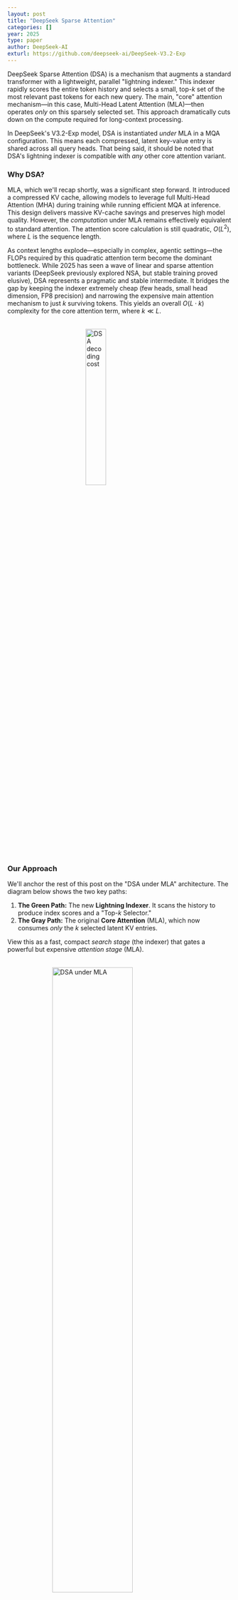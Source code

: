 ```yaml
---
layout: post
title: "DeepSeek Sparse Attention"
categories: []
year: 2025
type: paper
author: DeepSeek-AI
exturl: https://github.com/deepseek-ai/DeepSeek-V3.2-Exp
---
```

DeepSeek Sparse Attention (DSA) is a mechanism that augments a standard transformer with a lightweight, parallel "lightning indexer." This indexer rapidly scores the entire token history and selects a small, top-$k$ set of the most relevant past tokens for each new query. The main, "core" attention mechanism—in this case, Multi-Head Latent Attention (MLA)—then operates *only* on this sparsely selected set. This approach dramatically cuts down on the compute required for long-context processing.

In DeepSeek's V3.2-Exp model, DSA is instantiated *under* MLA in a MQA configuration. This means each compressed, latent key-value entry is shared across all query heads. That being said, it should be noted that DSA's lightning indexer is compatible with *any* other core attention variant.  

### Why DSA?

MLA, which we'll recap shortly, was a significant step forward. It introduced a compressed KV cache, allowing models to leverage full Multi-Head Attention (MHA) during training while running efficient MQA at inference. This design delivers massive KV-cache savings and preserves high model quality. However, the *computation* under MLA remains effectively equivalent to standard attention. The attention score calculation is still quadratic, $O(L^2)$, where $L$ is the sequence length.

As context lengths explode—especially in complex, agentic settings—the FLOPs required by this quadratic attention term become the dominant bottleneck. While 2025 has seen a wave of linear and sparse attention variants (DeepSeek previously explored NSA, but stable training proved elusive), DSA represents a pragmatic and stable intermediate. It bridges the gap by keeping the indexer extremely cheap (few heads, small head dimension, FP8 precision) and narrowing the expensive main attention mechanism to just $k$ surviving tokens. This yields an overall $O(L \cdot k)$ complexity for the core attention term, where $k \ll L$.

<img src="/images/dsacost.png" alt="DSA decoding cost" style="width: 30%; height: auto; display: block; margin: 2rem auto;" />

### Our Approach

We'll anchor the rest of this post on the "DSA under MLA" architecture. The diagram below shows the two key paths:

1. **The Green Path:** The new **Lightning Indexer**. It scans the history to produce index scores and a "Top-$k$ Selector."
2. **The Gray Path:** The original **Core Attention** (MLA), which now consumes *only* the $k$ selected latent KV entries.

View this as a fast, compact *search stage* (the indexer) that gates a powerful but expensive *attention stage* (MLA).

<img src="/images/dsa.png" alt="DSA under MLA" style="width: 60%; height: auto; display: block; margin: 2rem auto;" />

To make sense of the integration, we first need to understand the baseline. We'll recap just enough of MLA to make the DSA modifications obvious, then walk through the indexer's design, connecting the math to the modeling code.

## MLA

Let's first establish the MLA baseline. We enter the attention block with hidden states $x \in \mathbb{R}^{B \times S \times d_{\text{model}}}$. MLA's core idea is to factorize queries and keys into two complementary channels: a **latent channel** (which carries the content, or "what") and a **RoPE channel** (which carries the position, or "where"). Values live entirely within the latent channel.

### The KV Path

First, we produce the key-value pre-activations via the "A" projection, $W^{KV}_{A}$. This tensor is immediately split into two parts: the **latent KV** ($c^{KV}$) and the **RoPE key** ($k^R$).

$$
\tilde{k}^{A} = x W^{KV}_{A} \in \mathbb{R}^{B \times S \times (d_C + d_{\mathrm{RoPE}})}
$$

$$
\tilde{k}^{A} \Rightarrow
c^{KV} \in \mathbb{R}^{B \times S \times d_C}
\oplus
k^{R} \in \mathbb{R}^{B \times S \times d_{\mathrm{RoPE}}}
$$

Here, $d_C=\texttt{kv\_lora\_rank}$ is the dimension of the compressed latent KV, and $d_{\mathrm{RoPE}}=\texttt{qk\_rope\_head\_dim}$ is the head dimension of the decoupled RoPE key. The latent path is normalized, while the RoPE path gets its positional information.

$$
c^{KV} \leftarrow \mathrm{RMSNorm}(c^{KV})
\qquad
k^{R} \leftarrow \mathrm{RoPE}(k^{R})
$$

```python
# x: (B, S, d_model)
kvA = wkv_a(x)               # (B, S, d_C + d_RoPE)
cKV, kR = torch.split(kvA, [d_C, d_RoPE], dim=-1)  # (B,S,d_C), (B,S,d_RoPE)

# Apply norm and RoPE
cKV = kv_norm(cKV)
kR = apply_rotary_emb(kR, freqs_cis)   # (B,S,d_RoPE)
```

These two tensors are our *entire* key-value cache. For each token, we store just the compact content latent $c^{KV}$ and the decoupled positional key $k^{R}$.

```python
kv_cache[:, start_pos:end_pos, :] = cKV  # (B, S, d_C)
pe_cache[:, start_pos:end_pos, :] = kR   # (B, S, d_RoPE)
```

### The Query Path

On the query side, we do something similar. We first apply a low-rank "A" projection ($W^{Q}_{A}$) and normalize to get a compressed latent query, $c^Q$. (This $c^Q$ will be reused later by the lightning indexer, a key efficiency).

$$
c^Q = \mathrm{RMSNorm}(x W^{Q}_{A}) \in \mathbb{R}^{B \times S \times d_Q}
$$

```python
# x: (B, S, d_model)
cQ  = q_norm(wq_a(x))        # (B, S, d_Q)
```

Here, $d_Q=\texttt{q\_lora\_rank}$ is the compressed query rank. To form the final per-head queries, we apply a second "B" projection ($W^{Q}_{B}$) from this latent $c^Q$, which expands it into $H$ heads. We *then* split each head into its **no-RoPE** ($q^A$) and **RoPE** ($q^R$) subspaces.

$$
\begin{aligned}
q &= c^Q W^{Q}_{B} \
&\Rightarrow
\big(q^{A} \in \mathbb{R}^{B \times S \times H \times d_{\text{NoPE}}},
\ q^{R} \in \mathbb{R}^{B \times S \times H \times d_{\text{RoPE}}}\big),
\end{aligned}
$$

$$
q^{R} \leftarrow \mathrm{RoPE}(q^{R})
$$

```python
# project to heads, then split
q_full = wq_b(cQ).view(B, S, H, d_NoPE + d_RoPE)
qA, qR = torch.split(q_full, [d_NoPE, d_RoPE], dim=-1)  # (B,S,H,d_NoPE), (B,S,H,d_RoPE)

# Apply RoPE only to the qR slice
qR = apply_rotary_emb(qR, freqs_cis)
```

Here, $d_{\text{NoPE}}=\texttt{qk\_nope\_head\_dim}$ and $d_{\text{RoPE}}=\texttt{qk\_rope\_head\_dim}$ sum to the full query-key head dimension $\texttt{qk\_head\_dim}$.

### MLA "Trick"

Now we have our queries $\langle q^{A}, q^{R} \rangle$ and our cached keys $\langle c^{KV}, k^{R} \rangle$. A critical component of MLA is that we *never* materialize the full per-head keys for the entire history. Instead, we use an algebraic trick to score directly against the compact caches.

Consider the no-RoPE score contribution. If we *did* materialize the key for head $h$ at time $t$, we would take the latent $c^{KV}_t \in \mathbb{R}^{d_C}$ and apply the key-block of the "B" up-projection, let's call it $W_K \in \mathbb{R}^{d_{\text{NoPE}} \times d_C}$.

$$
k^{\text{NoPE}}_{t} = W_K c^{KV}_t \in \mathbb{R}^{d_{\text{NoPE}}}.
$$

The score would be the dot product with the query $q^A$:

$$
\langle q^{A}, k^{\text{NoPE}}_{t} \rangle
= q^{A\top} (W_K c^{KV}_t)
= (W_K^\top q^{A})^\top c^{KV}_t.
$$

This identity is the trick! Instead of projecting all $t$ past keys up ($W_K c^{KV}_t$), we project the *single* query $q^A$ down ($W_K^\top q^{A}$) and compute the dot product in the compact latent space $d_C$. We transform the query once so it can score directly against the $c^{KV}$ cache.

In code, this query transformation $\tilde{q} = W_K^\top q^{A}$ (named `q_lat`) looks a bit odd, but it's just a reshape and an `einsum`:

```python
# wkv_b_weight is (H * (d_NoPE + d_V), d_C)
# We view it as (H, d_NoPE + d_V, d_C)
wkv_b = wkv_b_weight.view(H, d_NoPE + d_V, d_C)

# qA: (B, 1, H, d_NoPE)
# Take the first d_NoPE rows (the key block) for each head
q_lat = torch.einsum("bshd,hdc->bshc", qA, wkv_b[:, :d_NoPE])  # (B, 1, H, d_C)
```

The final scores are the sum of two dot products, both operating on the raw caches:

1. **Latent Score:** The transformed query `q_lat` dotted with the $c^{KV}$ cache.
2. **RoPE Score:** The RoPE query $q^R$ dotted with the $k^R$ cache.

```python
# q_lat: (B, 1, H, d_C),  kv_cache: (B, t, d_C)
# qR:    (B, 1, H, d_RoPE), pe_cache: (B, t, d_RoPE)
scores = (
    torch.einsum("bshc,btc->bsht", q_lat, kv_cache[:, :t_end]) +  # latent: \tilde{q}^T c^{KV}_t
    torch.einsum("bshr,btr->bsht", qR,    pe_cache[:, :t_end])    # RoPE:  q^R · k^R_t
) * softmax_scale
```

Following the softmax, we aggregate the **values in latent space** using the same $c^{KV}$ cache. This keeps the heaviest computation (the weighted sum) in the compact $d_C$ dimension:

```python
attn  = scores.softmax(dim=-1)                                   # (B, 1, H, t)
x_lat = torch.einsum("bsht,btc->bshc", attn, kv_cache[:, :t_end])  # (B, 1, H, d_C)
```

Finally, we expand this latent representation $x_{\text{lat}}$ to the full value head dimension $d_V$ using the *value* block of the $W^{KV}_B$ projection (the last $d_V$ rows) and project back to model space.

```python
# Use the value rows (last d_V) per head to up-project
x_head = torch.einsum("bshc,hdc->bshd", x_lat, wkv_b[:, -d_V:])  # (B, 1, H, d_V)
x_out  = wo(x_head.flatten(2))                                   # (B, 1, d_model)
```

This latent trick is identical to standard attention but avoids ever constructing full per-head keys, saving memory and compute during the decode loop.

## DeepSeek Sparse Attention (DSA)

MLA gave us compact per-token caches ($c^{KV}$ and $k^R$) and a decode path that avoids materializing full keys. What it *didn't* change is how many past tokens we touch: all $t$ of them, making the scoring $O(t)$.

The **Lightning Indexer** adds a fast, low-dimensional *search* stage *before* this scoring. It scans the entire history in a tiny, FP8-quantized space and proposes a top-$k$ candidate set. The expensive MLA scoring logic we just reviewed is then *only* run on those $k$ tokens.

### Building the Indexer Space

The indexer builds its own compact space with $H_I = \texttt{index\_n\_heads}$ (e.g., 64) small heads of width $d_I = \texttt{index\_head\_dim}$ (e.g., 128). This space is separate from the main attention.

**Indexer Query:**
The indexer query path starts from the same compressed query activation $c^Q \in \mathbb{R}^{B \times S \times d_Q}$ that MLA used. This is a key efficiency. We project it to the indexer's head space, split into NoPE and RoPE slices, and apply RoPE.

$$
q^{\text{idx}} = c^Q W^{Q,\text{idx}}_{B} \in \mathbb{R}^{B \times S \times H_I \times \big(d_{I,\text{NoPE}} + d_{I,\text{RoPE}}\big)}
$$

$$
q^{\text{mix}} =
\mathrm{concat}\big(q^{\text{idx}}_{\text{NoPE}},\ \mathrm{RoPE}(q^{\text{idx}}_{\text{RoPE}})\big)
\in \mathbb{R}^{B \times S \times H_I \times d_I}
$$

```python
q_idx = wq_b_index(cQ).view(B, S, H_I, dI_NoPE + dI_RoPE)   # (B,S,H_I,·)
qI_nope, qI_rope = torch.split(q_idx, [dI_NoPE, dI_RoPE], dim=-1)
qI_rope = apply_rotary_emb(qI_rope, freqs_cis)
q_mix = torch.cat([qI_nope, qI_rope], dim=-1)                # (B,S,H_I,d_I)
```

**Indexer Key:**
The same process is repeated for the keys, starting from the model hidden state $x$. However, the indexer key path is MQA-style (it's not split into heads), producing a single key vector per token.

$$
k^{\text{mix}} \in \mathbb{R}^{B \times S \times d_I}
$$

**Hadamard Rotation:**
To decorrelate features and improve the numerical properties for low-precision math, both the queries and keys are rotated using a Walsh-Hadamard transform. Think of this as conditioning the vectors for a robust FP8 search.

$$
q_{\text{rot}} = \mathrm{Hadamard}\big(q^{\text{mix}}\big), \qquad
k_{\text{rot}} = \mathrm{Hadamard}\big(k^{\text{mix}}\big)
$$

### Scoring and Selection

The indexer runs entirely in FP8. Both the query and key activations are quantized, and the keys are cached in FP8 along with their per-block quantization scales.

$$
(q_{\mathrm{fp8}}, s_q) = \mathrm{quant8}(q^{\text{rot}}), \qquad
(k_{\mathrm{fp8}}, s_k) = \mathrm{quant8}(k^{\text{rot}})
$$

```python
q_fp8, q_scale = act_quant(q_rot)         # (B,S,H_I,d_I), (B,S,H_I,1 or blocks)
k_fp8, k_scale = act_quant(k_rot)         # (B,S,d_I),     (B,S,blocks)

# Update the FP8 indexer cache
k_cache[:, start:end]       = k_fp8
k_scale_cache[:, start:end] = k_scale
```

At decode time ($S=1$), a specialized fused kernel performs the search. This kernel runs an FP8 GEMM between the query $q_{\mathrm{fp8}}$ and the entire key cache $k_{\mathrm{fp8}, \le t}$. This is still an $O(t)$ operation, but the constants are tiny ($H_I$ and $d_I$ are small, and the math is FP8).

The kernel computes a nonnegative similarity (using a ReLU) for each head, then performs a weighted sum across the $H_I$ heads to produce a single scalar "index score" for each past token:

$$
\text{logits}_{h,t} = q_{\mathrm{fp8},h} \cdot k_{\mathrm{fp8},t}
$$

$$
\text{logits}^{+}_{h,t} = \max\big(0,\ \text{logits}_{h,t}\big)
$$

$$
\text{score}_{t} = \sum_{h=1}^{H_I} w_h, \text{logits}^{+}_{h,t}
$$

$$
\text{index\_score}_{t} = \text{score}_{t} \cdot s_k(t)
$$

Where:

* $q_{\mathrm{fp8},h}$ is the FP8 query for indexer head $h$.
* $k_{\mathrm{fp8},t}$ is the FP8 key for token $t$.
* $\max(0,\cdot)$ is a ReLU that discards negative correlations.
* $w_h$ is a *learned scalar gate* (derived from the current $x$) that weights the importance of each indexer head.
* $s_k(t)$ is the per-block dequantization scale for key $t$, which restores the magnitude after the FP8 dot product.

```python
# These weights are derived from x to combine heads cheaply inside the kernel
q_weights = head_weight_proj(x).view(B, S, H_I) * inv_sqrt(H_I)

# The fused fp8_index kernel does all the steps above:
# (B,S,H_I,d_I) @ (B,t,d_I) -> (B,S,t)
# It applies the ReLU, head weighting (q_weights), and k_scales internally.
index_score = fp8_index(
    q_fp8,                     # (B,S,H_I,d_I)
    q_weights,                 # (B,S,H_I)
    k_cache[:, :t_end],        # (B,t,d_I)    FP8
    k_scale_cache[:, :t_end],  # (B,t,blocks) per-block scales
)  # → (B,S,t)
```

Finally, we take a simple `topk` on these scores to find the indices of the $k$ (e.g., 2048) most relevant tokens.

This is the complete DSA loop:

1. Build compact FP8 search vectors (Q and K) for the indexer.
2. Run a fast, fused FP8 search to score all $t$ past tokens.
3. Select the top-$k$ token indices.
4. Pass only these $k$ indices to the main MLA attention layer, which performs its expensive $O(k)$ scoring and aggregation.

By filtering the history, DSA lets MLA operate on a tiny fraction of the full context, achieving massive computational savings while maintaining high performance.
</blog>

